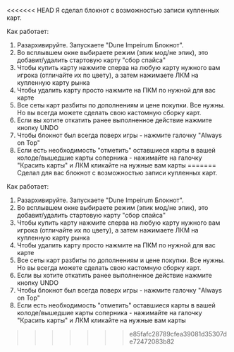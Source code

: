 <<<<<<< HEAD
Я сделал блокнот с возможностью записи купленных карт.

Как работает:

1. Разархивируйте. Запускаете "Dune Impeirum Блокнот".
2. Во всплывшем окне выбираете режим (эпик мод/не эпик), это добавит/удалить стартовую карту "сбор спайса"
3. Чтобы купить карту нажмите сперва на любую карту нужного вам игрока (отличайте их по цвету), а затем нажимаете ЛКМ на купленную карту рынка
4. Чтобы удалить карту просто нажмите на ПКМ по нужной для вас карте
5. Все сеты карт разбиты по дополнениям и цене покупки. Все нужны. Но вы всегда можете сделать свою кастомную сборку карт.
6. Если вы хотите откатить ранее выполненное действие нажмите кнопку UNDO
7. Чтобы блокнот был всегда поверх игры - нажмите галочку "Always on Top"
8. Если есть необходимость "отметить" оставшиеся карты в вашей колоде/вышедшие карты соперника - нажимайте на галочку "Красить карты" и ЛКМ кликайте на нужные вам карты
=======
Сделал для вас блокнот с возможностью записи купленных карт.

Как работает:
1. Разархивируйте. Запускаете "Dune Impeirum Блокнот". 
2. Во всплывшем окне выбираете режим (эпик мод/не эпик), это добавит/удалить стартовую карту "сбор спайса" 
3. Чтобы купить карту нажмите сперва на любую карту нужного вам игрока (отличайте их по цвету), а затем нажимаете ЛКМ на купленную карту рынка
4. Чтобы удалить карту просто нажмите на ПКМ по нужной для вас карте
5. Все сеты карт разбиты по дополнениям и цене покупки. Все нужны. Но вы всегда можете сделать свою кастомную сборку карт.
6.  Если вы хотите откатить ранее выполненное действие нажмите кнопку UNDO
7. Чтобы блокнот был всегда поверх игры - нажмите галочку "Always on Top" 
8. Если есть необходимость "отметить" оставшиеся карты в вашей колоде/вышедшие карты соперника - нажимайте на галочку "Красить карты" и ЛКМ кликайте на нужные вам карты
>>>>>>> e85fafc28789cfea39081d35307de72472083b82
